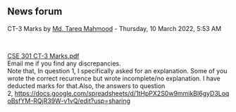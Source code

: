 <h2>News forum</h2><a href="https://moodle.cse.buet.ac.bd/user/view.php?id=1767&course=645"></a>
CT-3 Marks
by <a href="https://moodle.cse.buet.ac.bd/user/view.php?id=1767&course=645">Md. Tareq Mahmood</a> - Thursday, 10 March 2022, 5:53 AM


 

<a href="file%5CCSE%20301%20CT-3%20Marks.pdf"></a> <a href="file%5CCSE%20301%20CT-3%20Marks.pdf">CSE 301 CT-3 Marks.pdf</a><br />
Email me if you find any discrepancies.<br />Note that, In question 1, I specifically asked for an explanation. Some of you wrote the correct recurrence but wrote incomplete/no explanation. I have deducted marks for that.Also, the answers to question 2, https://docs.google.com/spreadsheets/d/1tHpPX2S0w9mmikBI6gyD3LoqoBsfYM-RQjR39W-v1vQ/edit?usp=sharing






